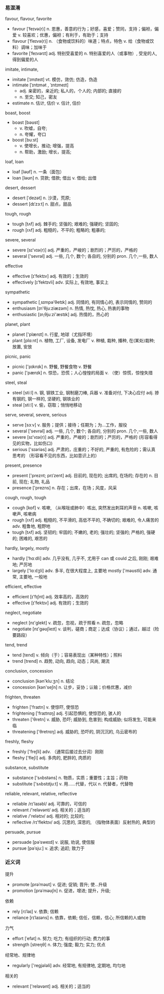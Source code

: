 ### 易混淆

favour, flavour, favorite
- favour [ˈfeɪvə(r)] n. 恩惠，善意的行为；好感，喜爱；赞同，支持；偏袒，偏爱 v. 较喜欢；优惠，偏袒；有利于，有助于；支持
- flavour [ˈfleɪvə(r)] n. （食物或饮料的）味道；特点，特色 v. 给（食物或饮料）调味；加味于
- favorite [ˈfeɪvərɪt] adj. 特别受喜爱的 n. 特别喜爱的人（或事物）, 受宠的人, 得到偏爱的人

imitate, intimate,
- imitate [ˈɪmɪteɪt] vt. 模仿，效仿; 仿造，伪造
- intimate [ˈɪntɪmət , ˈɪntɪmeɪt]
  - adj. 亲密的，亲近的; 私人的，个人的; 内部的; 直接的
  - n. 至交; 知己，密友
- estimate n. 估计, 估价 v. 估计, 估价

boast, boost
- boast [bəʊst]
  - v. 吹嘘，自夸; 
  - n. 夸耀，夸口
- boost [buːst]
  - v. 使增长，推动; 增强，提高
  - n. 帮助，激励; 增长，提高; 

loaf, loan
- loaf [ləʊf] n. 一条（面包）
- loan [ləʊn] n. 贷款; 借款; 借出 v. 借给; 出借

desert, dessert
- desert [ˈdezət] n. 沙漠，荒原; 
- dessert [dɪˈzɜːt] n. 甜点，甜品

tough, rough
- tough [tʌf] adj. 棘手的; 坚强的; 艰难的; 强硬的; 坚固的;
- rough [rʌf] adj. 粗糙的，不平的; 粗略的; 粗暴的;

severe, several
- severe [sɪ'vɪə(r)] adj. 严重的，严峻的；剧烈的；严厉的，严格的
- several ['sevrəl] adj. 一些, 几个, 数个; 各自的, 分别的 pron. 几个,一些, 数人

effective
- effective [ɪ'fektɪv] adj. 有效的；生效的
- effectively [ɪ'fektɪvli] adv. 实际上, 有效地, 事实上

sympathetic
- sympathetic [ˌsɪmpə'θetɪk] adj. 同情的, 有同情心的, 表示同情的, 赞同的
- enthusiasm [ɪn'θjuːziæzəm] n. 热情, 热忱, 热心, 热衷的事物
- enthusiastic [ɪnˌθjuːzi'æstɪk] adj. 热情的，热心的

planet, plant
- planet ['plænɪt] n. 行星, 地球（尤指环境）
- plant [plɑːnt] n. 植物, 工厂, 设备, 发电厂 v. 种植, 栽种, 播种, 在(某处)栽种; 放置, 安放

picnic, panic
- picnic ['pɪknɪk] n. 野餐, 野餐食物 v. 野餐
- panic ['pænɪk] n. 惊恐，恐慌；人心惶惶的局面 v. （使）惊慌，惊惶失措

steel, steal
- steel [stiːl] n. 钢, 钢铁工业, 钢制磨刀棒, 兵器 v. 准备对付, 下决心应付 adj. 掺有钢的, 钢一样的, 坚硬的, 钢铁业的
- steal [stiːl] v. 偷，窃取；悄悄地移动

serve, several, severe, serious
- serve [sɜːv] v. 服务；提供；接待；任期为；为…工作，服役
- several ['sevrəl] adj. 一些, 几个, 数个; 各自的, 分别的 pron. 几个,一些, 数人
- severe [sɪ'vɪə(r)] adj. 严重的，严峻的；剧烈的；严厉的，严格的 (形容看得见的实物，比如伤口)
- serious ['sɪəriəs] adj. 严肃的，庄重的；不好的, 严重的, 有危险的；需认真思考的 （形容看不见的东西，比如意识上的）

present, presence
- present ['preznt; prɪˈzent] adj. 目前的, 现在的; 出席的, 在场的; 存在的 n. 目前, 现在; 礼物, 礼品
- presence ['prezns] n. 存在；出席，在场；风度，风采

cough, rough, tough
- cough [kɒf] v. 咳嗽, （从喉咙或肺中）咳出, 突然发出刺耳的声音 n. 咳嗽, 咳嗽声, 咳嗽病
- rough [rʌf] adj. 粗糙的, 不平滑的, 高低不平的, 不确切的; 艰难的, 令人痛苦的 adv. 粗鲁地, 粗野地
- tough [tʌf] adj. 坚韧的; 牢固的; 不嫩的, 老的; 强壮的; 坚强的; 严格的, 强硬的; 困难的, 艰苦的

hardly, largely, mostly 
- hardly [‘hɑːdli] adv. 几乎没有, 几乎不, 尤用于 can 或 could 之后, 刚刚; 艰难地; 严厉地
- largely ['lɑːdʒli] adv. 多半, 在很大程度上, 主要地
mostly ['məʊstli] adv. 通常, 主要地, 一般地

efficient, effective
- efficient [ɪ'fɪʃnt] adj. 效率高的，高效的
- effective [ɪ'fektɪv] adj. 有效的；生效的

neglect, negotiate 
- neglect [nɪ'ɡlekt] v. 疏忽，忽视，疏于照看 n. 疏忽，忽略
- negotiate [nɪ'ɡəʊʃieɪt] v. 谈判，磋商；商定；达成（协议）；通过，越过（险要路段）

tend, trend
- tend [tend] v. 倾向（于）；容易表现出（某种特性）；照料
- trend [trend] n. 趋势, 动向, 趋向, 动态；风尚, 潮流

conclusion, concession
- conclusion [kən'kluːʒn] n. 结论
- concession [kən'seʃn] n. 让步，妥协；认输；价格优惠，减价

frighten, threaten
- frighten ['fraɪtn] v. 使惊吓, 使惊恐
- frightening ['fraɪtnɪŋ] adj. 引起恐惧的, 使惊恐的, 骇人的
- threaten ['θretn] v. 威胁, 恐吓; 威胁到, 危害到; 构成威胁; 似将发生, 可能来临
- threatening ['θretnɪŋ] adj. 威胁的, 恐吓的, 阴沉沉的, 乌云密布的

freshly, fleshy
- freshly ['freʃli] adv. （通常后接过去分词）刚刚
- fleshy ['fleʃi] adj. 多肉的, 肥胖的, 肉质的

substance, substitute
- substance ['sʌbstəns] n. 物质，实质；重要性；主旨；药物
- substitute ['sʌbstɪtjuːt] v. 用……代替，代以 n. 代替者，代替物

reliable, relevant, relative, reflective
- reliable /rɪ'laɪəbl/ adj. 可靠的，可信的
- relevant /'reləvənt/ adj. 相关的；适当的
- relative /'relətɪv/ adj. 相对的; 比较的; 
- reflective /rɪ'flektɪv/ adj. 沉思的, 深思的, （指物体表面）反射热的, 典型的

persuade, pursue
- persuade [pəˈsweɪd] v. 说服, 劝说, 使信服
- pursue [pəˈsjuː] v. 追求; 追赶; 致力于

### 近义词

提升
- promote [prəˈməʊt] v. 促进; 促销; 晋升; 使…升级
- promotion [prəˈməʊʃn] n. 促进，增进; 提升，升级; 

依赖
- rely [rɪˈlaɪ] v. 依靠; 信赖
- reliance [rɪˈlaɪəns] n. 依靠，依赖; 信任，信赖，信心; 所信赖的人或物

力气
- effort [ˈefət] n. 努力; 吃力; 有组织的行动; 费力的事
- strength [streŋθ] n. 体力; 强度; 毅力; 实力; 优点

经常地、规律地
- regularly ['reɡjələli] adv. 经常地, 有规律地, 定期地, 均匀地

相关的
- relevant ['reləvənt] adj. 相关的；适当的
